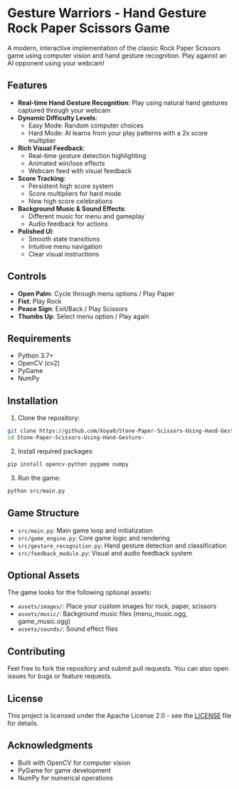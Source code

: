 # Gesture Warriors - Hand Gesture Rock Paper Scissors Game

A modern, interactive implementation of the classic Rock Paper Scissors game using computer vision and hand gesture recognition. Play against an AI opponent using your webcam!

## Features

- **Real-time Hand Gesture Recognition**: Play using natural hand gestures captured through your webcam
- **Dynamic Difficulty Levels**:
  - Easy Mode: Random computer choices
  - Hard Mode: AI learns from your play patterns with a 2x score multiplier
- **Rich Visual Feedback**:
  - Real-time gesture detection highlighting
  - Animated win/lose effects
  - Webcam feed with visual feedback
- **Score Tracking**:
  - Persistent high score system
  - Score multipliers for hard mode
  - New high score celebrations
- **Background Music & Sound Effects**:
  - Different music for menu and gameplay
  - Audio feedback for actions
- **Polished UI**:
  - Smooth state transitions
  - Intuitive menu navigation
  - Clear visual instructions

## Controls

- **Open Palm**: Cycle through menu options / Play Paper
- **Fist**: Play Rock
- **Peace Sign**: Exit/Back / Play Scissors
- **Thumbs Up**: Select menu option / Play again

## Requirements

- Python 3.7+
- OpenCV (cv2)
- PyGame
- NumPy

## Installation

1. Clone the repository:
```bash
git clone https://github.com/Xoya0/Stone-Paper-Scissors-Using-Hand-Gesture-.git
cd Stone-Paper-Scissors-Using-Hand-Gesture-
```

2. Install required packages:
```bash
pip install opencv-python pygame numpy
```

3. Run the game:
```bash
python src/main.py
```

## Game Structure

- `src/main.py`: Main game loop and initialization
- `src/game_engine.py`: Core game logic and rendering
- `src/gesture_recognition.py`: Hand gesture detection and classification
- `src/feedback_module.py`: Visual and audio feedback system

## Optional Assets

The game looks for the following optional assets:
- `assets/images/`: Place your custom images for rock, paper, scissors
- `assets/music/`: Background music files (menu_music.ogg, game_music.ogg)
- `assets/sounds/`: Sound effect files

## Contributing

Feel free to fork the repository and submit pull requests. You can also open issues for bugs or feature requests.

## License

This project is licensed under the Apache License 2.0 - see the [LICENSE](LICENSE) file for details.

## Acknowledgments

- Built with OpenCV for computer vision
- PyGame for game development
- NumPy for numerical operations 